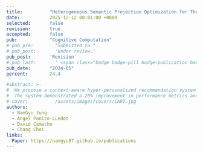 ```yaml
---
title:          "Heterogeneous Semantic Projection Optimization for Thematic Depth in Homogeneous GNNs"
date:           2025-12-12 00:01:00 +0800
selected:       false
revision:       true
accepted:       false
pub:            "Cognitive Computation"
# pub_pre:        "Submitted to "
# pub_post:       'Under review.'
pub_post:       'Revision'
# pub_last:       ' <span class="badge badge-pill badge-publication badge-success">Spotlight</span>'
pub_date:       "2024-05"
percent:        24.4

#abstract: >-
#  We propose a context-aware hyper-personalized recommendation system for kiosk IoT devices, addressing data imbalance across domains with an efficient self-supervised learning method.
#  The system demonstrated a 20% improvement in performance metrics and an additional 0.8% gain with self-supervised learning, ensuring high-quality recommendations and optimal resource usage.
# cover:          /assets/images/covers/CART.jpg
authors:
  - NamGyu Jung
  - Angel Panizo-LLedot
  - David Camacho
  - Chang Choi
links:
  Paper: https://namgyu97.github.io/publications
---
```

